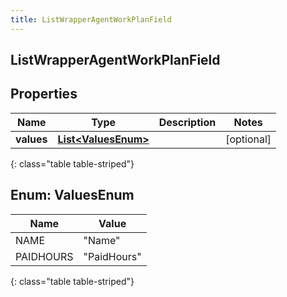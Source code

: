 ```yaml
---
title: ListWrapperAgentWorkPlanField
---
```

## ListWrapperAgentWorkPlanField


## Properties

| Name | Type | Description | Notes |
| ------------ | ------------- | ------------- | ------------- |
| **values** | <!---->[**List&lt;ValuesEnum&gt;**](#ValuesEnum)<!----> |  |  [optional] |
{: class="table table-striped"}


<a name="ValuesEnum"></a>

## Enum: ValuesEnum

| Name | Value |
| ---- | ----- |
| NAME | &quot;Name&quot; |
| PAIDHOURS | &quot;PaidHours&quot; |
{: class="table table-striped"}



